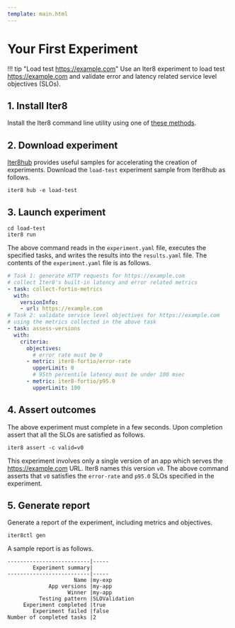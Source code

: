 ```yaml
---
template: main.html
---
```


# Your First Experiment

!!! tip "Load test https://example.com"
    Use an Iter8 experiment to load test https://example.com and validate error and latency related service level objectives (SLOs).

## 1. Install Iter8
Install the Iter8 command line utility using one of [these methods](../../getting-started/install.md).

## 2. Download experiment
[Iter8hub](iter8hub.md) provides useful samples for accelerating the creation of experiments. Download the `load-test` experiment sample from Iter8hub as follows.

```shell
iter8 hub -e load-test
```

## 3. Launch experiment
```shell
cd load-test
iter8 run
```

The above command reads in the `experiment.yaml` file, executes the specified tasks, and writes the results into the `results.yaml` file. The contents of the `experiment.yaml` file is as follows.

```yaml
# Task 1: generate HTTP requests for https://example.com
# collect Iter8's built-in latency and error related metrics
- task: collect-fortio-metrics
  with:
    versionInfo:
    - url: https://example.com
# Task 2: validate service level objectives for https://example.com 
# using the metrics collected in the above task
- task: assess-versions
  with:
    criteria:
      objectives:
        # error rate must be 0
      - metric: iter8-fortio/error-rate
        upperLimit: 0
        # 95th percentile latency must be under 100 msec
      - metric: iter8-fortio/p95.0
        upperLimit: 100
```

## 4. Assert outcomes
The above experiment must complete in a few seconds. Upon completion assert that all the SLOs are satisfied as follows.

```shell
iter8 assert -c valid=v0
```

This experiment involves only a single version of an app which serves the https://example.com URL. Iter8 names this version `v0`. The above command asserts that `v0` satisfies the `error-rate` and `p95.0` SLOs specified in the experiment.

## 5. Generate report
Generate a report of the experiment, including metrics and objectives.

```shell
iter8ctl gen 
```

A sample report is as follows.
```
--------------------------|-----
        Experiment summary|
--------------------------|-----
                     Name |my-exp
             App versions |my-app
                   Winner |my-app
          Testing pattern |SLOValidation
     Experiment completed |true
        Experiment failed |false
Number of completed tasks |2
```
